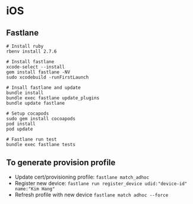 # iOS

## Fastlane

```
# Install ruby
rbenv install 2.7.6

# Install fastlane
xcode-select --install
gem install fastlane -NV
sudo xcodebuild -runFirstLaunch

# Insall fastlane and update
bundle install
bundle exec fastlane update_plugins
bundle update fastlane

# Setup cocapods
sudo gem install cocoapods
pod install
pod update

# Fastlane run test
bundle exec fastlane tests
```

## To generate provision profile

- Update cert/provisioning profile: `fastlane match_adhoc`
- Register new device: `fastlane run register_device udid:"device-id" name:"Kim Hang"`
- Refresh profile with new device `fastlane match adhoc --force`